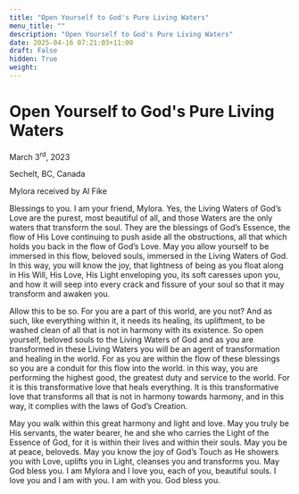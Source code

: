 ```yaml
---
title: "Open Yourself to God's Pure Living Waters"
menu_title: ""
description: "Open Yourself to God's Pure Living Waters"
date: 2025-04-16 07:21:03+11:00
draft: False
hidden: True
weight:
---
```

# Open Yourself to God's Pure Living Waters

March 3<sup>rd</sup>, 2023

Sechelt, BC, Canada

Mylora received by Al Fike

Blessings to you. I am your friend, Mylora. Yes, the Living Waters of God’s Love are the purest, most beautiful of all, and those Waters are the only waters that transform the soul. They are the blessings of God’s Essence, the flow of His Love continuing to push aside all the obstructions, all that which holds you back in the flow of God’s Love. May you allow yourself to be immersed in this flow, beloved souls, immersed in the Living Waters of God. In this way, you will know the joy, that lightness of being as you float along in His Will, His Love, His Light enveloping you, its soft caresses upon you, and how it will seep into every crack and fissure of your soul so that it may transform and awaken you.

Allow this to be so. For you are a part of this world, are you not? And as such, like everything within it, it needs its healing, its upliftment, to be washed clean of all that is not in harmony with its existence. So open yourself, beloved souls to the Living Waters of God and as you are transformed in these Living Waters you will be an agent of transformation and healing in the world. For as you are within the flow of these blessings so you are a conduit for this flow into the world. in this way, you are performing the highest good, the greatest duty and service to the world. For it is this transformative love that heals everything. It is this transformative love that transforms all that is not in harmony towards harmony, and in this way, it complies with the laws of God’s Creation.

May you walk within this great harmony and light and love. May you truly be His servants, the water bearer, he and she who carries the Light of the Essence of God, for it is within their lives and within their souls.  May you be at peace, beloveds. May you know the joy of God’s Touch as He showers you with Love, uplifts you in Light, cleanses you and transforms you. May God bless you. I am Mylora and I love you, each of you, beautiful souls. I love you and I am with you. I am with you. God bless you.
